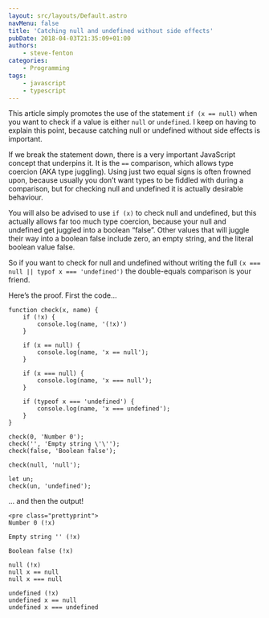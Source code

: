 ```yaml
---
layout: src/layouts/Default.astro
navMenu: false
title: 'Catching null and undefined without side effects'
pubDate: 2018-04-03T21:35:09+01:00
authors:
    - steve-fenton
categories:
    - Programming
tags:
    - javascript
    - typescript
---
```


This article simply promotes the use of the statement `if (x == null)` when you want to check if a value is either `null` or `undefined`. I keep on having to explain this point, because catching null or undefined without side effects is important.

If we break the statement down, there is a very important JavaScript concept that underpins it. It is the `==` comparison, which allows type coercion (AKA type juggling). Using just two equal signs is often frowned upon, because usually you don’t want types to be fiddled with during a comparison, but for checking null and undefined it is actually desirable behaviour.

You will also be advised to use `if (x)` to check null and undefined, but this actually allows far too much type coercion, because your null and undefined get juggled into a boolean “false”. Other values that will juggle their way into a boolean false include zero, an empty string, and the literal boolean value false.

So if you want to check for null and undefined without writing the full `(x === null || typof x === 'undefined')` the double-equals comparison is your friend.

Here’s the proof. First the code…

```
function check(x, name) {
    if (!x) {
        console.log(name, '(!x)')
    }

    if (x == null) {
        console.log(name, 'x == null');
    }

    if (x === null) {
        console.log(name, 'x === null');
    }

    if (typeof x === 'undefined') {
        console.log(name, 'x === undefined');
    }
}

check(0, 'Number 0');
check('', 'Empty string \'\'');
check(false, 'Boolean false');

check(null, 'null');

let un;
check(un, 'undefined');
```
… and then the output!

```
<pre class="prettyprint">
Number 0 (!x)

Empty string '' (!x)

Boolean false (!x)

null (!x)
null x == null
null x === null

undefined (!x)
undefined x == null
undefined x === undefined
```